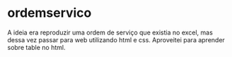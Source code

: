 # ordemservico

A ideia era reproduzir uma ordem de serviço que existia no excel, mas dessa vez passar para web utilizando html e css.
Aproveitei para aprender sobre table no html.
